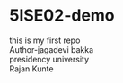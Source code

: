 # 5ISE02-demo
this is my first repo
<br>
Author-jagadevi bakka
<br>
presidency university
<br>
Rajan Kunte
